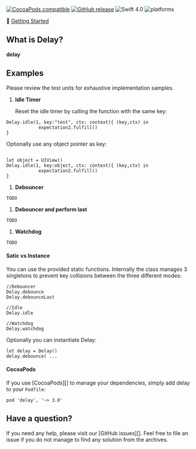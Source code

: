 [![CocoaPods compatible](https://img.shields.io/cocoapods/v/delay.svg)](#cocoapods) 
[![GitHub release](https://img.shields.io/github/release/eonfluxor/delay.svg)](https://github.com/eonfluxor/delay/releases) 
![Swift 4.0](https://img.shields.io/badge/Swift-4.0-orange.svg) 
![platforms](https://img.shields.io/badge/platform-iOS%20%7C%20macOS%20%7C%20tvOS%20%7C%20watchOS%20%7C%20Linux-lightgrey.svg)

🎉 [Getting Started](#getting-started) 

## What is Delay?
__delay__ 
   
## Examples

Please review the test units for exhaustive implementation samples.

1. **Idle Timer**
    
    Reset the idle timer by calling the function with the same key:
```
Delay.idle(1, key:"test", ctx: context){ (key,ctx) in
            expectation2.fulfill()
}
```
   
   Optionally use any object pointer as key:
```

let object = UIView()
Delay.idle(1, key:object, ctx: context){ (key,ctx) in
            expectation2.fulfill()
}
```
1. **Debouncer**

```
TODO
```

1. **Debouncer and perform last**

```
TODO
```

1. **Watchdog**

```
TODO
```
#### Satic vs Instance

You can use the provided static functions. Internally the class manages 3 singletons to prevent key collisions between the three different modes:

```
//Debouncer
Delay.debounce
Delay.debounceLast

//Idle
Delay.idle

//Watchdog
Delay.watchdog
```

Optionally you can instantiate Delay:

```
let delay = Delay()
delay.debounce( ...
```


#### CocoaPods

If you use [CocoaPods][] to manage your dependencies, simply add
delay to your `Podfile`:

```
pod 'delay', '~> 3.0'
```

## Have a question?
If you need any help, please visit our [GitHub issues][]. Feel free to file an issue if you do not manage to find any solution from the archives.

